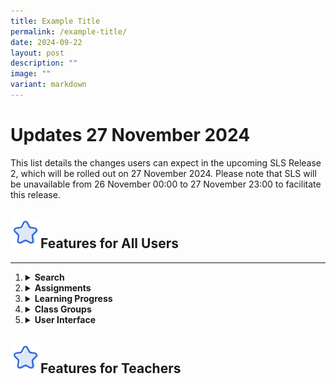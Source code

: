 ```yaml
---
title: Example Title
permalink: /example-title/
date: 2024-09-22
layout: post
description: ""
image: ""
variant: markdown
---
```

<h1>Updates 27 November 2024</h1>
<p>This list details the changes users can expect in the upcoming SLS Release 2, which will be rolled out on 27 November 2024. Please note that SLS will be unavailable from 26 November 00:00 to 27 November 23:00 to facilitate this release.</p>
<h2><img src="/images/Icons/Star.svg" style="width:3rem; display: inline;">Features for All Users</h2>
<hr>
<ol>
    <li><details><summary><strong>Search</strong></summary>
        <ul>
        <li><strong>New Search Interface</strong>: Teachers and students can use improved filter options, including author/collaborator names, to refine their search results across multiple locations. Search results will now include a preview of the resource content referenced in the search, with search match indicators and search terms bolded in green.</li>
        </ul>
        </details></li>
        <li><details><summary><strong>Assignments</strong></summary>
        <ul>
        <li><strong>Page Navigation Anchoring</strong>: The page navigation bar is now anchored to the top, ensuring that page numbers remain visible for paginated activities or quizzes.</li>
        <li><strong>Annotations on Media</strong>: Teachers and students can create annotations linked to specific timestamps in video or audio files within assignments. When an annotation is made, a pin indicator will appear on the media player. Clicking the pin will navigate users to the corresponding timestamp. These annotations can also be viewed in the transcript (if generated by the teacher), and media titles will be displayed on the annotation cards.</li>
        <li><strong>Annotation Drawer Improvements:</strong> Teachers and students can view notes and annotations clustered by component in the annotation drawer. The drawer will be closed by default in assignments and modules, but users can choose to collapse or expand all annotations. For activities or quizzes with multiple pages, a pagination divider will be included in the drawer. Enhanced anchoring interactions in the annotation drawer will improve navigation between notes, annotations, and content.</li>
        <li><strong>Module Loading:</strong> A refresh button has been added to the Interactive Thinking Tool (ITT), discussion boards, and aggregated student responses (teachers only) to update and display new responses, highlighted by a yellow dot.</li>
        <li><strong>Tamil E-Dictionary:</strong> Teachers can enable the Tamil E-Dictionary under Module Settings. When enabled, teachers and students can retrieve definitions and audio clips with correct pronunciation of words and add selected words with definitions to their notes and annotations.</li>
        </ul>
        </details></li>
        <li><details><summary><strong>Learning Progress</strong></summary>
        <ul>
        <li><strong>Tracking Multiple Class Groups:</strong> Teachers and students can select multiple class groups to view students’ learning progress for assignments and self-study modules, as well as generate learning reports for multiple class groups. This also applies to the Adaptive Learning System (ALS).</li>
        <li><strong>Custom and MOE-Level Content Maps:</strong> Teachers and students can view both MOE-Level and their own schools’ custom content maps in Learning Progress.</li>
        </ul>
        </details></li>
        <li><details><summary><strong>Class Groups</strong></summary>
        <ul>
        <li><strong>Data Archival</strong>: Class groups older than four years will be automatically archived.</li>
        </ul>
        </details></li>
        <li><details><summary><strong>User Interface</strong></summary>
        <ul>
        <li><strong>Table Height:</strong> The maximum height of tables has been optimised to minimise scrolling of the selection bar.</li>
        <li><strong>Font Enhancements:</strong> Teachers and students can apply a wider variety of font types in the rich text editor with the inclusion of a new Tamil font and other new English fonts.</li>
        </ul>
        </details></li>
        </ol>
<h2><img src="/images/Icons/Star.svg" style="width:3rem; display: inline;">Features for Teachers</h2>